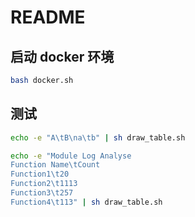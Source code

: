 # README

## 启动 docker 环境

```bash
bash docker.sh
```

## 测试

```bash
echo -e "A\tB\na\tb" | sh draw_table.sh

echo -e "Module Log Analyse
Function Name\tCount
Function1\t20
Function2\t1113
Function3\t257
Function4\t113" | sh draw_table.sh
```
